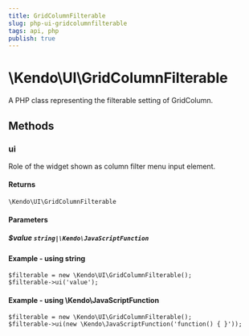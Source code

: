 ```yaml
---
title: GridColumnFilterable
slug: php-ui-gridcolumnfilterable
tags: api, php
publish: true
---
```


# \Kendo\UI\GridColumnFilterable

A PHP class representing the filterable setting of GridColumn.


## Methods

### ui
Role of the widget shown as column filter menu input element.

#### Returns
`\Kendo\UI\GridColumnFilterable`

#### Parameters

##### $value `string|\Kendo\JavaScriptFunction`



#### Example  - using string
    $filterable = new \Kendo\UI\GridColumnFilterable();
    $filterable->ui('value');

#### Example  - using \Kendo\JavaScriptFunction
    $filterable = new \Kendo\UI\GridColumnFilterable();
    $filterable->ui(new \Kendo\JavaScriptFunction('function() { }'));

